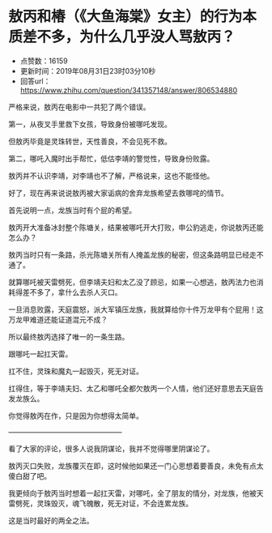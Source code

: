 # 敖丙和椿（《大鱼海棠》女主）的行为本质差不多，为什么几乎没人骂敖丙？
- 点赞数：16159
- 更新时间：2019年08月31日23时03分10秒
- 回答url：https://www.zhihu.com/question/341357148/answer/806534880
<body>
 <p data-pid="IgaGhuxS">严格来说，敖丙在电影中一共犯了两个错误。</p>
 <p data-pid="lhH2h9ft">第一，从夜叉手里救下女孩，导致身份被哪吒发现。</p>
 <p data-pid="uQMsfgq9">但敖丙毕竟是灵珠转世，天性善良，不会见死不救。</p>
 <p data-pid="jo29dfaK">第二，哪吒入魔时出手帮忙，低估李靖的警觉性，导致身份败露。</p>
 <p data-pid="XlWd0qJz">敖丙并不认识李靖，对李靖也不了解，严格说来，这也不能怪他。</p>
 <p data-pid="VtmF1XdM">好了，现在再来说说敖丙被大家诟病的舍弃龙族希望去救哪咤的情节。</p>
 <p data-pid="ae4rcVBh">首先说明一点，龙族当时有个屁的希望。</p>
 <p data-pid="8qzPeOE7">敖丙开大准备冰封整个陈塘关，结果被哪吒开大打败，申公豹逃走，你说敖丙还能怎么办？</p>
 <p data-pid="CEVQxiSK">敖丙当时只有一条路，杀光陈塘关所有人掩盖龙族的秘密，但这条路明显已经走不通了。</p>
 <p data-pid="0430Ws4z">就算哪吒被天雷劈死，但李靖夫妇和太乙没了顾忌，如果一心想逃，敖丙法力也消耗得差不多了，拿什么去杀人灭口。</p>
 <p data-pid="GpaYndq2">一旦消息败露，天庭震怒，派大军镇压龙族，我就算给你十件万龙甲有个屁用！这万龙甲难道还能证道混元不成？</p>
 <p data-pid="o3-hKr2b">所以最终敖丙选择了唯一的一条生路。</p>
 <p data-pid="hh24if5O">跟哪吒一起扛天雷。</p>
 <p data-pid="mxqPbrr3">扛不住，灵珠和魔丸一起毁灭，死无对证。</p>
 <p data-pid="XYBbg5JZ">扛得住，等于李靖夫妇、太乙和哪吒全都欠敖丙一个人情，他们还好意思去天庭告发龙族么。</p>
 <p data-pid="o_4nV89A">你觉得敖丙在作，只是因为你想得太简单。</p>
 <p data-pid="fwGO04n6">————————————————</p>
 <p data-pid="IOBcgmX8">看了大家的评论，很多人说我阴谋论，我并不觉得哪里阴谋论了。</p>
 <p data-pid="Kug0bD0I">敖丙灭口失败，龙族覆灭在即，这时候他如果还一门心思想着要善良，未免有点太傻白甜了吧。</p>
 <p data-pid="dyN2C44_">我更倾向于敖丙当时想着一起扛天雷，对哪吒，全了朋友的情分，对龙族，他被天雷劈死，灵珠毁灭，魂飞魄散，死无对证，不会连累龙族。</p>
 <p data-pid="UONWsopX">这是当时最好的两全之法。</p>
</body>